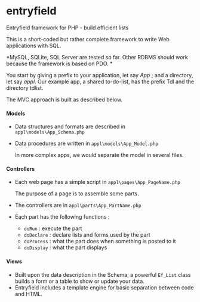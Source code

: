 # entryfield
Entryfield framework for PHP - build efficient lists

This is a short-coded but rather complete framework to write Web applications with SQL. 

*MySQL, SQLite, SQL Server are tested so far. Other RDBMS should work because the framework is based on PDO. *

You start by giving a prefix to your application, let say *App* ; and a directory, let say *appl*. 
Our example app, a shared to-do-list, has the prefix Tdl and the directory tdlist.

The MVC approach is built as described below.

#### Models
* Data structures and formats are described in `appl\models\App_Schema.php`
* Data procedures are written in `appl\models\App_Model.php` 
  
  In more complex apps, we would separate the model in several files.
#### Controllers
* Each web page has a simple script in  `appl\pages\App_PageName.php`

  The purpose of a page is to assemble some parts.
* The controllers are in `appl\parts\App_PartName.php`
* Each part has the following functions : 
  * `doRun` : execute the part 
  * `doDeclare` : declare lists and forms used by the part
  * `doProcess` : what the part does when something is posted to it
  * `doDisplay` : what the part displays  
#### Views
* Built upon the data description in the Schema, a powerful `Ef_List` class builds a form or a table to show or update your data.
* Entryfield includes a template engine for basic separation between code and HTML.



